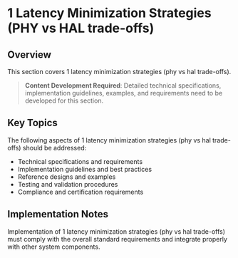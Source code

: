 # 1 Latency Minimization Strategies (PHY vs HAL trade-offs)

## Overview

This section covers 1 latency minimization strategies (phy vs hal trade-offs).

> **Content Development Required**: Detailed technical specifications, implementation guidelines, examples, and requirements need to be developed for this section.

## Key Topics

The following aspects of 1 latency minimization strategies (phy vs hal trade-offs) should be addressed:

- Technical specifications and requirements
- Implementation guidelines and best practices
- Reference designs and examples
- Testing and validation procedures
- Compliance and certification requirements

## Implementation Notes

Implementation of 1 latency minimization strategies (phy vs hal trade-offs) must comply with the overall standard requirements and integrate properly with other system components.

